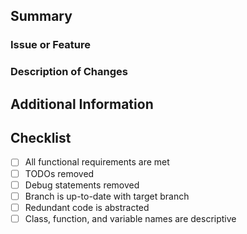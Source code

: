 ## Summary
### Issue or Feature


### Description of Changes


## Additional Information


## Checklist
- [ ] All functional requirements are met
- [ ] TODOs removed
- [ ] Debug statements removed
- [ ] Branch is up-to-date with target branch 
- [ ] Redundant code is abstracted
- [ ] Class, function, and variable names are descriptive
